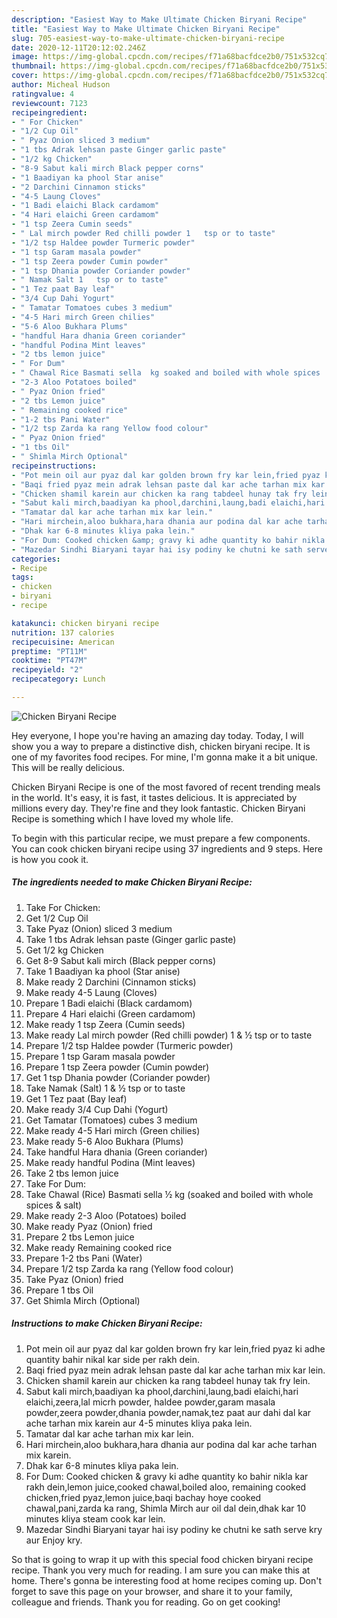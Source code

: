```yaml
---
description: "Easiest Way to Make Ultimate Chicken Biryani Recipe"
title: "Easiest Way to Make Ultimate Chicken Biryani Recipe"
slug: 705-easiest-way-to-make-ultimate-chicken-biryani-recipe
date: 2020-12-11T20:12:02.246Z
image: https://img-global.cpcdn.com/recipes/f71a68bacfdce2b0/751x532cq70/chicken-biryani-recipe-recipe-main-photo.jpg
thumbnail: https://img-global.cpcdn.com/recipes/f71a68bacfdce2b0/751x532cq70/chicken-biryani-recipe-recipe-main-photo.jpg
cover: https://img-global.cpcdn.com/recipes/f71a68bacfdce2b0/751x532cq70/chicken-biryani-recipe-recipe-main-photo.jpg
author: Micheal Hudson
ratingvalue: 4
reviewcount: 7123
recipeingredient:
- " For Chicken"
- "1/2 Cup Oil"
- " Pyaz Onion sliced 3 medium"
- "1 tbs Adrak lehsan paste Ginger garlic paste"
- "1/2 kg Chicken"
- "8-9 Sabut kali mirch Black pepper corns"
- "1 Baadiyan ka phool Star anise"
- "2 Darchini Cinnamon sticks"
- "4-5 Laung Cloves"
- "1 Badi elaichi Black cardamom"
- "4 Hari elaichi Green cardamom"
- "1 tsp Zeera Cumin seeds"
- " Lal mirch powder Red chilli powder 1   tsp or to taste"
- "1/2 tsp Haldee powder Turmeric powder"
- "1 tsp Garam masala powder"
- "1 tsp Zeera powder Cumin powder"
- "1 tsp Dhania powder Coriander powder"
- " Namak Salt 1   tsp or to taste"
- "1 Tez paat Bay leaf"
- "3/4 Cup Dahi Yogurt"
- " Tamatar Tomatoes cubes 3 medium"
- "4-5 Hari mirch Green chilies"
- "5-6 Aloo Bukhara Plums"
- "handful Hara dhania Green coriander"
- "handful Podina Mint leaves"
- "2 tbs lemon juice"
- " For Dum"
- " Chawal Rice Basmati sella  kg soaked and boiled with whole spices  salt"
- "2-3 Aloo Potatoes boiled"
- " Pyaz Onion fried"
- "2 tbs Lemon juice"
- " Remaining cooked rice"
- "1-2 tbs Pani Water"
- "1/2 tsp Zarda ka rang Yellow food colour"
- " Pyaz Onion fried"
- "1 tbs Oil"
- " Shimla Mirch Optional"
recipeinstructions:
- "Pot mein oil aur pyaz dal kar golden brown fry kar lein,fried pyaz ki adhe quantity bahir nikal kar side per rakh dein."
- "Baqi fried pyaz mein adrak lehsan paste dal kar ache tarhan mix kar lein."
- "Chicken shamil karein aur chicken ka rang tabdeel hunay tak fry lein."
- "Sabut kali mirch,baadiyan ka phool,darchini,laung,badi elaichi,hari elaichi,zeera,lal micrh powder, haldee powder,garam masala powder,zeera powder,dhania powder,namak,tez paat aur dahi dal kar ache tarhan mix karein aur 4-5 minutes kliya paka lein."
- "Tamatar dal kar ache tarhan mix kar lein."
- "Hari mirchein,aloo bukhara,hara dhania aur podina dal kar ache tarhan mix karein."
- "Dhak kar 6-8 minutes kliya paka lein."
- "For Dum: Cooked chicken &amp; gravy ki adhe quantity ko bahir nikla kar rakh dein,lemon juice,cooked chawal,boiled aloo, remaining cooked chicken,fried pyaz,lemon juice,baqi bachay hoye cooked chawal,pani,zarda ka rang, Shimla Mirch aur oil dal dein,dhak kar 10 minutes kliya steam cook kar lein."
- "Mazedar Sindhi Biaryani tayar hai isy podiny ke chutni ke sath serve kry aur Enjoy kry."
categories:
- Recipe
tags:
- chicken
- biryani
- recipe

katakunci: chicken biryani recipe 
nutrition: 137 calories
recipecuisine: American
preptime: "PT11M"
cooktime: "PT47M"
recipeyield: "2"
recipecategory: Lunch

---
```



![Chicken Biryani Recipe](https://img-global.cpcdn.com/recipes/f71a68bacfdce2b0/751x532cq70/chicken-biryani-recipe-recipe-main-photo.jpg)

Hey everyone, I hope you're having an amazing day today. Today, I will show you a way to prepare a distinctive dish, chicken biryani recipe. It is one of my favorites food recipes. For mine, I'm gonna make it a bit unique. This will be really delicious.



Chicken Biryani Recipe is one of the most favored of recent trending meals in the world. It's easy, it is fast, it tastes delicious. It is appreciated by millions every day. They're fine and they look fantastic. Chicken Biryani Recipe is something which I have loved my whole life.


To begin with this particular recipe, we must prepare a few components. You can cook chicken biryani recipe using 37 ingredients and 9 steps. Here is how you cook it.

<!--inarticleads1-->

##### The ingredients needed to make Chicken Biryani Recipe:

1. Take  For Chicken:
1. Get 1/2 Cup Oil
1. Take  Pyaz (Onion) sliced 3 medium
1. Take 1 tbs Adrak lehsan paste (Ginger garlic paste)
1. Get 1/2 kg Chicken
1. Get 8-9 Sabut kali mirch (Black pepper corns)
1. Take 1 Baadiyan ka phool (Star anise)
1. Make ready 2 Darchini (Cinnamon sticks)
1. Make ready 4-5 Laung (Cloves)
1. Prepare 1 Badi elaichi (Black cardamom)
1. Prepare 4 Hari elaichi (Green cardamom)
1. Make ready 1 tsp Zeera (Cumin seeds)
1. Make ready  Lal mirch powder (Red chilli powder) 1 &amp; ½ tsp or to taste
1. Prepare 1/2 tsp Haldee powder (Turmeric powder)
1. Prepare 1 tsp Garam masala powder
1. Prepare 1 tsp Zeera powder (Cumin powder)
1. Get 1 tsp Dhania powder (Coriander powder)
1. Take  Namak (Salt) 1 &amp; ½ tsp or to taste
1. Get 1 Tez paat (Bay leaf)
1. Make ready 3/4 Cup Dahi (Yogurt)
1. Get  Tamatar (Tomatoes) cubes 3 medium
1. Make ready 4-5 Hari mirch (Green chilies)
1. Make ready 5-6 Aloo Bukhara (Plums)
1. Take handful Hara dhania (Green coriander)
1. Make ready handful Podina (Mint leaves)
1. Take 2 tbs lemon juice
1. Take  For Dum:
1. Take  Chawal (Rice) Basmati sella ½ kg (soaked and boiled with whole spices &amp; salt)
1. Make ready 2-3 Aloo (Potatoes) boiled
1. Make ready  Pyaz (Onion) fried
1. Prepare 2 tbs Lemon juice
1. Make ready  Remaining cooked rice
1. Prepare 1-2 tbs Pani (Water)
1. Prepare 1/2 tsp Zarda ka rang (Yellow food colour)
1. Take  Pyaz (Onion) fried
1. Prepare 1 tbs Oil
1. Get  Shimla Mirch (Optional)




<!--inarticleads2-->

##### Instructions to make Chicken Biryani Recipe:

1. Pot mein oil aur pyaz dal kar golden brown fry kar lein,fried pyaz ki adhe quantity bahir nikal kar side per rakh dein.
1. Baqi fried pyaz mein adrak lehsan paste dal kar ache tarhan mix kar lein.
1. Chicken shamil karein aur chicken ka rang tabdeel hunay tak fry lein.
1. Sabut kali mirch,baadiyan ka phool,darchini,laung,badi elaichi,hari elaichi,zeera,lal micrh powder, haldee powder,garam masala powder,zeera powder,dhania powder,namak,tez paat aur dahi dal kar ache tarhan mix karein aur 4-5 minutes kliya paka lein.
1. Tamatar dal kar ache tarhan mix kar lein.
1. Hari mirchein,aloo bukhara,hara dhania aur podina dal kar ache tarhan mix karein.
1. Dhak kar 6-8 minutes kliya paka lein.
1. For Dum: Cooked chicken &amp; gravy ki adhe quantity ko bahir nikla kar rakh dein,lemon juice,cooked chawal,boiled aloo, remaining cooked chicken,fried pyaz,lemon juice,baqi bachay hoye cooked chawal,pani,zarda ka rang, Shimla Mirch aur oil dal dein,dhak kar 10 minutes kliya steam cook kar lein.
1. Mazedar Sindhi Biaryani tayar hai isy podiny ke chutni ke sath serve kry aur Enjoy kry.




So that is going to wrap it up with this special food chicken biryani recipe recipe. Thank you very much for reading. I am sure you can make this at home. There's gonna be interesting food at home recipes coming up. Don't forget to save this page on your browser, and share it to your family, colleague and friends. Thank you for reading. Go on get cooking!
